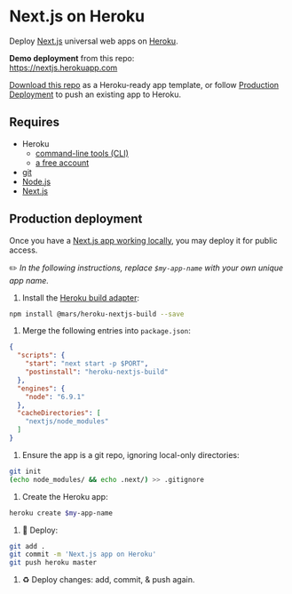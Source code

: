 # Next.js on Heroku

Deploy [Next.js](https://zeit.co/blog/next) universal web apps on [Heroku](https://www.heroku.com/home).

**Demo deployment** from this repo:  
https://nextjs.herokuapp.com

[Download this repo](https://github.com/mars/heroku-nextjs/archive/master.zip) as a Heroku-ready app template, or follow [Production Deployment](#production-deployment) to push an existing app to Heroku.

## Requires

* Heroku
  * [command-line tools (CLI)](https://devcenter.heroku.com/articles/heroku-command-line)
  * [a free account](https://signup.heroku.com)
* [git](https://git-scm.com/book/en/v2/Getting-Started-Installing-Git)
* [Node.js](https://nodejs.org)
* [Next.js](https://github.com/zeit/next.js)

## Production deployment

Once you have a [Next.js app working locally](https://github.com/zeit/next.js#how-to-use), you may deploy it for public access.

✏️ *In the following instructions, replace `$my-app-name` with your own unique app name.*

1. Install the [Heroku build adapter](https://github.com/mars/heroku-nextjs-build/blob/master/bin/heroku-nextjs-build):

  ```bash
  npm install @mars/heroku-nextjs-build --save
  ```
1. Merge the following entries into `package.json`:

  ```json
  {
    "scripts": {
      "start": "next start -p $PORT",
      "postinstall": "heroku-nextjs-build"
    },
    "engines": {
      "node": "6.9.1"
    },
    "cacheDirectories": [
      "nextjs/node_modules"
    ]
  }
  ```
1. Ensure the app is a git repo, ignoring local-only directories:

  ```bash
  git init
  (echo node_modules/ && echo .next/) >> .gitignore
  ```
1. Create the Heroku app:

  ```bash
  heroku create $my-app-name
  ```
1. 🚀 Deploy:

  ```bash
  git add .
  git commit -m 'Next.js app on Heroku'
  git push heroku master
  ```
1. ♻️ Deploy changes: add, commit, & push again.
